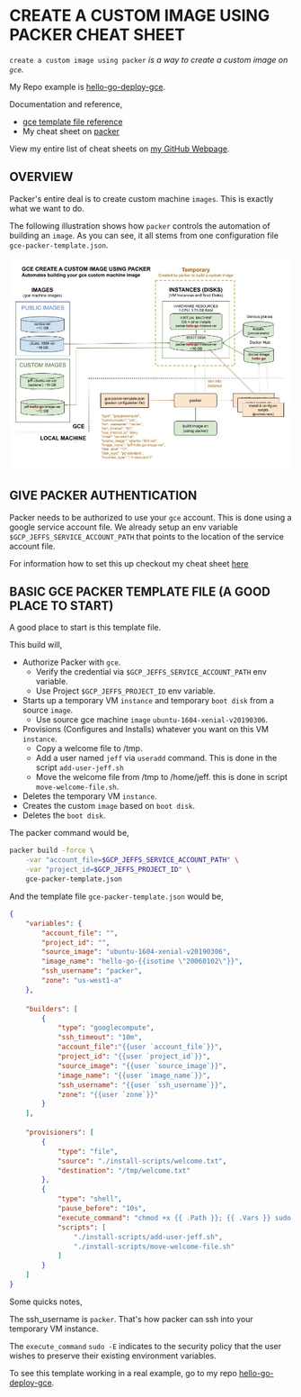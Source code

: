 # CREATE A CUSTOM IMAGE USING PACKER CHEAT SHEET

`create a custom image using packer` _is a way
to create a custom image on `gce`._

My Repo example is [hello-go-deploy-gce](https://github.com/JeffDeCola/hello-go-deploy-gce).

Documentation and reference,

* [gce template file reference](https://www.packer.io/docs/builders/googlecompute.html)
* My cheat sheet on
  [packer](https://github.com/JeffDeCola/my-cheat-sheets/tree/master/software/operations-tools/orchestration/builds-deployment-containers/packer-cheat-sheet)

View my entire list of cheat sheets on
[my GitHub Webpage](https://jeffdecola.github.io/my-cheat-sheets/).

## OVERVIEW

Packer's entire deal is to create custom machine `images`.
This is exactly what we want to do.

The following illustration shows how `packer` controls the automation of
building an `image`.  As you can see, it all stems from one
configuration file `gce-packer-template.json`.

![IMAGE -  google compute engine create custom image packer - IMAGE](../../../../../docs/pics/gce-create-custom-image-packer.jpg)

## GIVE PACKER AUTHENTICATION

Packer needs to be authorized to use your `gce` account.
This is done using a google service account file. We already setup an env
variable `$GCP_JEFFS_SERVICE_ACCOUNT_PATH` that points to the
location of the service account file.

For information how to set this up checkout my cheat sheet
[here](https://github.com/JeffDeCola/my-cheat-sheets/tree/master/software/service-architectures/infrastructure-as-a-service/cloud-services/google-cloud-platform-cheat-sheet#create-a-service-account-key)

## BASIC GCE PACKER TEMPLATE FILE (A GOOD PLACE TO START)

A good place to start is this template file.

This build will,

* Authorize Packer with `gce`.
  * Verify the credential via `$GCP_JEFFS_SERVICE_ACCOUNT_PATH` env variable.
  * Use Project `$GCP_JEFFS_PROJECT_ID` env variable.
* Starts up a temporary VM `instance`  and temporary `boot disk`
  from a source `image`.
  * Use source gce machine `image` `ubuntu-1604-xenial-v20190306`.
* Provisions (Configures and Installs) whatever you want on
  this VM `instance`.
  * Copy a welcome file to /tmp.
  * Add a user named `jeff` via `useradd` command.
    This is done in the script `add-user-jeff.sh`
  * Move the welcome file from /tmp to /home/jeff.
    this is done in script `move-welcome-file.sh`.
* Deletes the temporary VM `instance`.
* Creates the custom `image` based on `boot disk`.
* Deletes the `boot disk`.

The packer command would be,

```bash
packer build -force \
    -var "account_file=$GCP_JEFFS_SERVICE_ACCOUNT_PATH" \
    -var "project_id=$GCP_JEFFS_PROJECT_ID" \
    gce-packer-template.json
```

And the template file `gce-packer-template.json` would be,

```json
{
    "variables": {
        "account_file": "",
        "project_id": "",
        "source_image": "ubuntu-1604-xenial-v20190306",
        "image_name": "hello-go-{{isotime \"20060102\"}}",
        "ssh_username": "packer",
        "zone": "us-west1-a"
    },

    "builders": [
        {
            "type": "googlecompute",
            "ssh_timeout": "10m",
            "account_file":"{{user `account_file`}}",
            "project_id": "{{user `project_id`}}",
            "source_image": "{{user `source_image`}}",
            "image_name": "{{user `image_name`}}",
            "ssh_username": "{{user `ssh_username`}}",
            "zone": "{{user `zone`}}"
        }
    ],

    "provisioners": [
        {
            "type": "file",
            "source": "./install-scripts/welcome.txt",
            "destination": "/tmp/welcome.txt"
        },
        {
            "type": "shell",
            "pause_before": "10s",
            "execute_command": "chmod +x {{ .Path }}; {{ .Vars }} sudo -E {{ .Path }}",
            "scripts": [
                "./install-scripts/add-user-jeff.sh",
                "./install-scripts/move-welcome-file.sh"
            ]
        }
    ]
}
```

Some quicks notes,

The ssh_username is `packer`.  That's how packer can ssh
into your temporary VM instance.

The `execute_command` `sudo -E` indicates to the security
policy that the user wishes to preserve their existing
environment variables.

To see this template working in a real example, go to my repo
[hello-go-deploy-gce](https://github.com/JeffDeCola/hello-go-deploy-gce).
